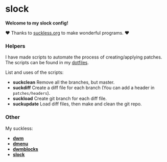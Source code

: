 # slock 

**Welcome to my slock config!**

❤️ Thanks to [suckless.org](https://suckless.org/) to make wonderful programs. ❤️

### **Helpers**

I have made scripts to automate the process of creating/applying patches. The scripts can be found in my [dotfiles](https://gitlab.com/Mageas/dotfiles/-/tree/master/root/usr/bin).

List and uses of the scripts:
- **suckclean** Remove all the branches, but master.
- **suckdiff** Create a diff file for each branch (You can add a header in `patches/headers`).
- **suckload** Create git branch for each diff file.
- **suckupdate** Load diff files, then make and clean the git repo.

### **Other**

My suckless:
- **[dwm](https://gitlab.com/Mageas/dwm)**
- **[dmenu](https://gitlab.com/Mageas/dmenu)**
- **[dwmblocks](https://gitlab.com/Mageas/dwmblocks)**
- **[slock](https://gitlab.com/Mageas/slock)**

